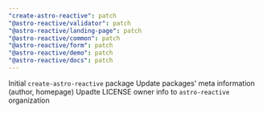 ```yaml
---
"create-astro-reactive": patch
"@astro-reactive/validator": patch
"@astro-reactive/landing-page": patch
"@astro-reactive/common": patch
"@astro-reactive/form": patch
"@astro-reactive/demo": patch
"@astro-reactive/docs": patch
---
```


Initial `create-astro-reactive` package
Update packages' meta information (author, homepage)
Upadte LICENSE owner info to `astro-reactive` organization
